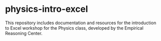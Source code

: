 # physics-intro-excel

This repository includes documentation and resources for the introduction to Excel workshop for the Physics class, developed by the Empirical Reasoning Center.
 
